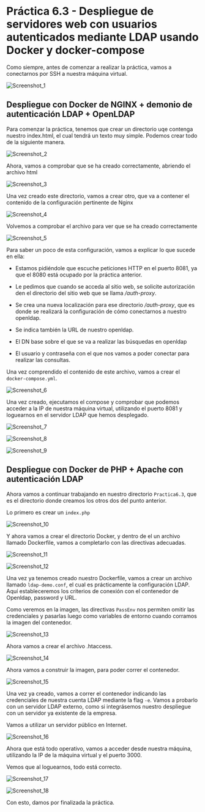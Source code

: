 # Práctica 6.3 - Despliegue de servidores web con usuarios autenticados mediante LDAP usando Docker y docker-compose

Como siempre, antes de comenzar a realizar la práctica, vamos a conectarnos por SSH a nuestra máquina virtual.

![Screenshot_1](../assets/images/Practica%206.3/Screenshot_1.png) 

## Despliegue con Docker de NGINX + demonio de autenticación LDAP + OpenLDAP

Para comenzar la práctica, tenemos que crear un directorio uqe contenga nuestro index.html, el cual tendrá un texto muy simple. Podemos crear todo de la siguiente manera.

![Screenshot_2](../assets/images/Practica%206.3/Screenshot_2.png) 

Ahora, vamos a comprobar que se ha creado correctamente, abriendo el archivo html

![Screenshot_3](../assets/images/Practica%206.3/Screenshot_3.png)

Una vez creado este directorio, vamos a crear otro, que va a contener el contenido de la configuración pertinente de Nginx

![Screenshot_4](../assets/images/Practica%206.3/Screenshot_4.png)

Volvemos a comprobar el archivo para ver que se ha creado correctamente

![Screenshot_5](../assets/images/Practica%206.3/Screenshot_5.png)

Para saber un poco de esta configuración, vamos a explicar lo que sucede en ella:

- Estamos pidiéndole que escuche peticiones HTTP en el puerto 8081, ya que el 8080 está ocupado por la práctica anterior.

- Le pedimos que cuando se acceda al sitio web, se solicite autorización den el directorio del sitio web que se llama */auth-proxy*.

- Se crea una nueva localización para ese directorio */auth-proxy*, que es donde se realizará la configuración de cómo conectarnos a nuestro openldap.

- Se indica también la URL de nuestro openldap.

- El DN base sobre el que se va a realizar las búsquedas en openldap

- El usuario y contraseña con el que nos vamos a poder conectar para realizar las consultas.

Una vez comprendido el contenido de este archivo, vamos a crear el `docker-compose.yml`.

![Screenshot_6](../assets/images/Practica%206.3/Screenshot_6.png)

Una vez creado, ejecutamos el compose y comprobar que podemos acceder a la IP de nuestra máquina virtual, utilizando el puerto 8081 y loguearnos en el servidor LDAP que hemos desplegado.

![Screenshot_7](../assets/images/Practica%206.3/Screenshot_7.png)

![Screenshot_8](../assets/images/Practica%206.3/Screenshot_8.png)

![Screenshot_9](../assets/images/Practica%206.3/Screenshot_9.png)

## Despliegue con Docker de PHP + Apache con autenticación LDAP

Ahora vamos a continuar trabajando en nuestro directorio `Practica6.3`, que es el directorio donde creamos los otros dos del punto anterior.

Lo primero es crear un `index.php`

![Screenshot_10](../assets/images/Practica%206.3/Screenshot_10.png)

Y ahora vamos a crear el directorio Docker, y dentro de el un archivo llamado Dockerfile, vamos a completarlo con las directivas adecuadas.

![Screenshot_11](../assets/images/Practica%206.3/Screenshot_11.png)

![Screenshot_12](../assets/images/Practica%206.3/Screenshot_12.png)

Una vez ya tenemos creado nuestro Dockerfile, vamos a crear un archivo llamado `ldap-demo.conf`, el cual es prácticamente la configuración LDAP. Aquí estableceremos los criterios de conexión con el contenedor de Openldap, password y URL.

Como veremos en la imagen, las directivas `PassEnv` nos permiten omitir las credenciales y pasarlas luego como variables de entorno cuando corramos la imagen del contenedor.

![Screenshot_13](../assets/images/Practica%206.3/Screenshot_13.png)

Ahora vamos a crear el archivo .htaccess.

![Screenshot_14](../assets/images/Practica%206.3/Screenshot_14.png)

Ahora vamos a construir la imagen, para poder correr el contenedor.

![Screenshot_15](../assets/images/Practica%206.3/Screenshot_15.png)

Una vez ya creado, vamos a correr el contenedor indicando las credenciales de nuestra cuenta LDAP mediante la flag `-e`. Vamos a probarlo con un servidor LDAP externo, como si integrásemos nuestro despliegue con un servidor ya existente de la empresa.

Vamos a utilizar un servidor público en Internet.

![Screenshot_16](../assets/images/Practica%206.3/Screenshot_16.png)

Ahora que está todo operativo, vamos a acceder desde nuestra máquina, utilizando la IP de la máquina virtual y el puerto 3000.

Vemos que al loguearnos, todo está correcto.

![Screenshot_17](../assets/images/Practica%206.3/Screenshot_17.png)

![Screenshot_18](../assets/images/Practica%206.3/Screenshot_18.png)

Con esto, damos por finalizada la práctica.


